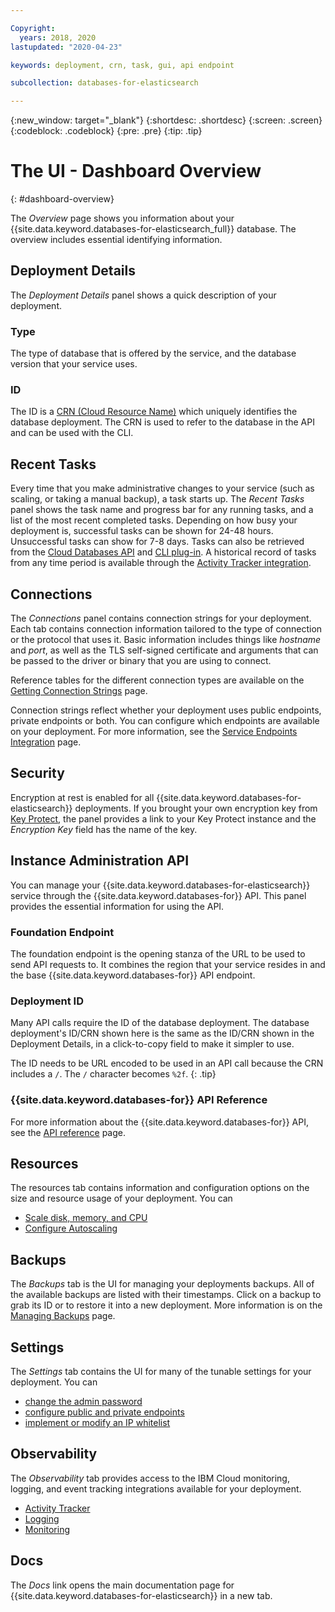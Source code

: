 ```yaml
---

Copyright:
  years: 2018, 2020
lastupdated: "2020-04-23"

keywords: deployment, crn, task, gui, api endpoint

subcollection: databases-for-elasticsearch

---
```


{:new_window: target="_blank"}
{:shortdesc: .shortdesc}
{:screen: .screen}
{:codeblock: .codeblock}
{:pre: .pre}
{:tip: .tip}

# The UI - Dashboard Overview
{: #dashboard-overview}

The _Overview_ page shows you information about your {{site.data.keyword.databases-for-elasticsearch_full}} database. The overview includes essential identifying information.

## Deployment Details

The _Deployment Details_ panel shows a quick description of your deployment.

### Type

The type of database that is offered by the service, and the database version that your service uses.

### ID

The ID is a [CRN (Cloud Resource Name)](/docs/resources?topic=resources-crn) which uniquely identifies the database deployment. The CRN is used to refer to the database in the API and can be used with the CLI.

## Recent Tasks

Every time that you make administrative changes to your service (such as scaling, or taking a manual backup), a task starts up. The _Recent Tasks_ panel shows the task name and progress bar for any running tasks, and a list of the most recent completed tasks. Depending on how busy your deployment is, successful tasks can be shown for 24-48 hours. Unsuccessful tasks can show for 7-8 days. Tasks can also be retrieved from the [Cloud Databases API](https://cloud.ibm.com/apidocs/cloud-databases-api#get-currently-running-tasks-on-a-deployment) and [CLI plug-in](https://cloud.ibm.com/docs/databases-cli-plugin?topic=cloud-databases-cli-cdb-reference#deployment-tasks-list). A historical record of tasks from any time period is available through the [Activity Tracker integration](/docs/databases-for-elasticsearch?topic=cloud-databases-activity-tracker).

## Connections

The _Connections_ panel contains connection strings for your deployment. Each tab contains connection information tailored to the type of connection or the protocol that uses it. Basic information includes things like _hostname_ and _port_, as well as the TLS self-signed certificate and arguments that can be passed to the driver or binary that you are using to connect. 

Reference tables for the different connection types are available on the [Getting Connection Strings](/docs/services/databases-for-elasticsearch?topic=databases-for-elasticsearch-connection-strings#connection-string-breakdown) page.

Connection strings reflect whether your deployment uses public endpoints, private endpoints or both. You can configure which endpoints are available on your deployment. For more information, see the [Service Endpoints Integration](/docs/services/databases-for-elasticsearch?topic=cloud-databases-service-endpoints) page.

## Security

Encryption at rest is enabled for all {{site.data.keyword.databases-for-elasticsearch}} deployments. If you brought your own encryption key from [Key Protect](/docs/services/databases-for-elasticsearch?topic=cloud-databases-key-protect), the panel provides a link to your Key Protect instance and the _Encryption Key_ field has the name of the key.

## Instance Administration API

You can manage your {{site.data.keyword.databases-for-elasticsearch}} service through the {{site.data.keyword.databases-for}} API. This panel provides the essential information for using the API.

### Foundation Endpoint

The foundation endpoint is the opening stanza of the URL to be used to send API requests to. It combines the region that your service resides in and the base {{site.data.keyword.databases-for}} API endpoint. 

### Deployment ID

Many API calls require the ID of the database deployment. The database deployment's ID/CRN shown here is the same as the ID/CRN shown in the Deployment Details, in a click-to-copy field to make it simpler to use. 

The ID needs to be URL encoded to be used in an API call because the CRN includes a `/`. The `/` character becomes `%2f`.
{: .tip}

### {{site.data.keyword.databases-for}} API Reference

For more information about the {{site.data.keyword.databases-for}} API, see the [API reference](https://{DomainName}/apidocs/cloud-databases-api) page.

## Resources

The resources tab contains information and configuration options on the size and resource usage of your deployment. You can 
- [Scale disk, memory, and CPU](/docs/services/databases-for-elasticsearch?topic=databases-for-elasticsearch-resources-scaling)
- [Configure Autoscaling](/docs/services/databases-for-elasticsearch?topic=databases-for-elasticsearch-autoscaling)

## Backups

The _Backups_ tab is the UI for managing your deployments backups. All of the available backups are listed with their timestamps. Click on a backup to grab its ID or to restore it into a new deployment. More information is on the [Managing Backups](/docs/services/databases-for-elasticsearch?topic=cloud-databases-dashboard-backups) page.

## Settings

The _Settings_ tab contains the UI for many of the tunable settings for your deployment. You can 
- [change the admin password](/docs/services/databases-for-elasticsearch?topic=databases-for-elasticsearch-admin-password)
- [configure public and private endpoints](/docs/services/databases-for-elasticsearch?topic=cloud-databases-service-endpoints)
- [implement or modify an IP whitelist](/docs/services/databases-for-elasticsearch?topic=cloud-databases-whitelisting)

## Observability

The _Observability_ tab provides access to the IBM Cloud monitoring, logging, and event tracking integrations available for your deployment. 
- [Activity Tracker](/docs/services/databases-for-elasticsearch?topic=cloud-databases-activity-tracker)
- [Logging](/docs/services/databases-for-elasticsearch?topic=cloud-databases-logging)
- [Monitoring](/docs/services/databases-for-elasticsearch?topic=databases-for-elasticsearch-sysdig-monitoring)

## Docs

The _Docs_ link opens the main documentation page for {{site.data.keyword.databases-for-elasticsearch}} in a new tab.